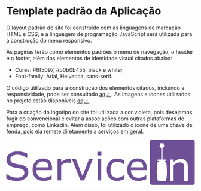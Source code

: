 # Template padrão da Aplicação

O layout padrão do site foi construído com as linguagens de marcação HTML e CSS, e a linguagem de programação JavaScript será utilizada para a construção do menu responsivo.

As páginas terão como elementos padrões o menu de navegação, o header e o footer, além dos elementos de identidade visual citados abaixo:

<ul>
<li>Cores: #6f5097, #b0b0b455, black e white;  </li>
<li>Font-family: Arial, Helvetica, sans-serif.</li>
</ul>

O código utilizado para a construção dos elementos citados, incluindo a responsividade, pode ser consultado <a href="https://github.com/ICEI-PUC-Minas-PMV-ADS/pmv-ads-2024-1-e1-proj-web-t09-pmv-ads-2024-1-e1-projservicein/tree/5a252a9b6e0511cbbb97dc32c16c029ccdc5e004/codigo-fonte"> aqui </a>. As imagens e ícones utilizados no projeto estão disponíveis  <a href="https://github.com/ICEI-PUC-Minas-PMV-ADS/pmv-ads-2024-1-e1-proj-web-t09-pmv-ads-2024-1-e1-projservicein/tree/5a252a9b6e0511cbbb97dc32c16c029ccdc5e004/documentos/img"> aqui </a>.




Para a criação do logotipo do site foi utilizada a cor violeta, pois desejamos fugir do convencional e evitar a associações com outras plataformas de emprego, como Linkedin. Além disso, foi utilizado o ícone de uma chave de fenda, pois ela remete diretamente a serviços em geral. 

![Logo](https://github.com/ICEI-PUC-Minas-PMV-ADS/pmv-ads-2024-1-e1-proj-web-t09-pmv-ads-2024-1-e1-projservicein/blob/main/documentos/img/logo.png)
